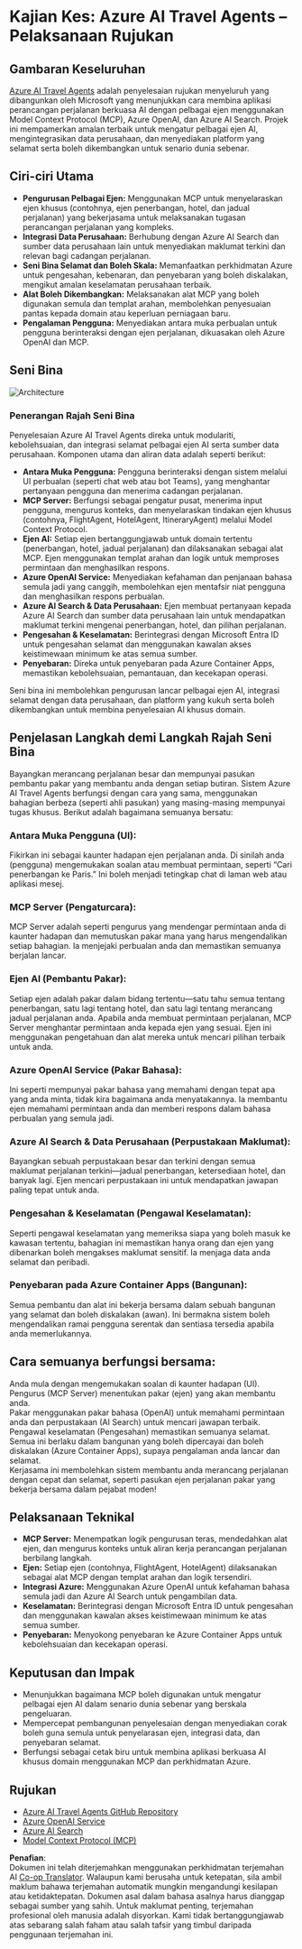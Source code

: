 <!--
CO_OP_TRANSLATOR_METADATA:
{
  "original_hash": "4d3415b9d2bf58bc69be07f945a69e07",
  "translation_date": "2025-07-14T06:03:44+00:00",
  "source_file": "09-CaseStudy/travelagentsample.md",
  "language_code": "ms"
}
-->
# Kajian Kes: Azure AI Travel Agents – Pelaksanaan Rujukan

## Gambaran Keseluruhan

[Azure AI Travel Agents](https://github.com/Azure-Samples/azure-ai-travel-agents) adalah penyelesaian rujukan menyeluruh yang dibangunkan oleh Microsoft yang menunjukkan cara membina aplikasi perancangan perjalanan berkuasa AI dengan pelbagai ejen menggunakan Model Context Protocol (MCP), Azure OpenAI, dan Azure AI Search. Projek ini mempamerkan amalan terbaik untuk mengatur pelbagai ejen AI, mengintegrasikan data perusahaan, dan menyediakan platform yang selamat serta boleh dikembangkan untuk senario dunia sebenar.

## Ciri-ciri Utama
- **Pengurusan Pelbagai Ejen:** Menggunakan MCP untuk menyelaraskan ejen khusus (contohnya, ejen penerbangan, hotel, dan jadual perjalanan) yang bekerjasama untuk melaksanakan tugasan perancangan perjalanan yang kompleks.
- **Integrasi Data Perusahaan:** Berhubung dengan Azure AI Search dan sumber data perusahaan lain untuk menyediakan maklumat terkini dan relevan bagi cadangan perjalanan.
- **Seni Bina Selamat dan Boleh Skala:** Memanfaatkan perkhidmatan Azure untuk pengesahan, kebenaran, dan penyebaran yang boleh diskalakan, mengikut amalan keselamatan perusahaan terbaik.
- **Alat Boleh Dikembangkan:** Melaksanakan alat MCP yang boleh digunakan semula dan templat arahan, membolehkan penyesuaian pantas kepada domain atau keperluan perniagaan baru.
- **Pengalaman Pengguna:** Menyediakan antara muka perbualan untuk pengguna berinteraksi dengan ejen perjalanan, dikuasakan oleh Azure OpenAI dan MCP.

## Seni Bina
![Architecture](https://raw.githubusercontent.com/Azure-Samples/azure-ai-travel-agents/main/docs/ai-travel-agents-architecture-diagram.png)

### Penerangan Rajah Seni Bina

Penyelesaian Azure AI Travel Agents direka untuk modulariti, kebolehsuaian, dan integrasi selamat pelbagai ejen AI serta sumber data perusahaan. Komponen utama dan aliran data adalah seperti berikut:

- **Antara Muka Pengguna:** Pengguna berinteraksi dengan sistem melalui UI perbualan (seperti chat web atau bot Teams), yang menghantar pertanyaan pengguna dan menerima cadangan perjalanan.
- **MCP Server:** Berfungsi sebagai pengatur pusat, menerima input pengguna, mengurus konteks, dan menyelaraskan tindakan ejen khusus (contohnya, FlightAgent, HotelAgent, ItineraryAgent) melalui Model Context Protocol.
- **Ejen AI:** Setiap ejen bertanggungjawab untuk domain tertentu (penerbangan, hotel, jadual perjalanan) dan dilaksanakan sebagai alat MCP. Ejen menggunakan templat arahan dan logik untuk memproses permintaan dan menghasilkan respons.
- **Azure OpenAI Service:** Menyediakan kefahaman dan penjanaan bahasa semula jadi yang canggih, membolehkan ejen mentafsir niat pengguna dan menghasilkan respons perbualan.
- **Azure AI Search & Data Perusahaan:** Ejen membuat pertanyaan kepada Azure AI Search dan sumber data perusahaan lain untuk mendapatkan maklumat terkini mengenai penerbangan, hotel, dan pilihan perjalanan.
- **Pengesahan & Keselamatan:** Berintegrasi dengan Microsoft Entra ID untuk pengesahan selamat dan menggunakan kawalan akses keistimewaan minimum ke atas semua sumber.
- **Penyebaran:** Direka untuk penyebaran pada Azure Container Apps, memastikan kebolehsuaian, pemantauan, dan kecekapan operasi.

Seni bina ini membolehkan pengurusan lancar pelbagai ejen AI, integrasi selamat dengan data perusahaan, dan platform yang kukuh serta boleh dikembangkan untuk membina penyelesaian AI khusus domain.

## Penjelasan Langkah demi Langkah Rajah Seni Bina
Bayangkan merancang perjalanan besar dan mempunyai pasukan pembantu pakar yang membantu anda dengan setiap butiran. Sistem Azure AI Travel Agents berfungsi dengan cara yang sama, menggunakan bahagian berbeza (seperti ahli pasukan) yang masing-masing mempunyai tugas khusus. Berikut adalah bagaimana semuanya bersatu:

### Antara Muka Pengguna (UI):
Fikirkan ini sebagai kaunter hadapan ejen perjalanan anda. Di sinilah anda (pengguna) mengemukakan soalan atau membuat permintaan, seperti “Cari penerbangan ke Paris.” Ini boleh menjadi tetingkap chat di laman web atau aplikasi mesej.

### MCP Server (Pengaturcara):
MCP Server adalah seperti pengurus yang mendengar permintaan anda di kaunter hadapan dan memutuskan pakar mana yang harus mengendalikan setiap bahagian. Ia menjejaki perbualan anda dan memastikan semuanya berjalan lancar.

### Ejen AI (Pembantu Pakar):
Setiap ejen adalah pakar dalam bidang tertentu—satu tahu semua tentang penerbangan, satu lagi tentang hotel, dan satu lagi tentang merancang jadual perjalanan anda. Apabila anda membuat permintaan perjalanan, MCP Server menghantar permintaan anda kepada ejen yang sesuai. Ejen ini menggunakan pengetahuan dan alat mereka untuk mencari pilihan terbaik untuk anda.

### Azure OpenAI Service (Pakar Bahasa):
Ini seperti mempunyai pakar bahasa yang memahami dengan tepat apa yang anda minta, tidak kira bagaimana anda menyatakannya. Ia membantu ejen memahami permintaan anda dan memberi respons dalam bahasa perbualan yang semula jadi.

### Azure AI Search & Data Perusahaan (Perpustakaan Maklumat):
Bayangkan sebuah perpustakaan besar dan terkini dengan semua maklumat perjalanan terkini—jadual penerbangan, ketersediaan hotel, dan banyak lagi. Ejen mencari perpustakaan ini untuk mendapatkan jawapan paling tepat untuk anda.

### Pengesahan & Keselamatan (Pengawal Keselamatan):
Seperti pengawal keselamatan yang memeriksa siapa yang boleh masuk ke kawasan tertentu, bahagian ini memastikan hanya orang dan ejen yang dibenarkan boleh mengakses maklumat sensitif. Ia menjaga data anda selamat dan peribadi.

### Penyebaran pada Azure Container Apps (Bangunan):
Semua pembantu dan alat ini bekerja bersama dalam sebuah bangunan yang selamat dan boleh diskalakan (awan). Ini bermakna sistem boleh mengendalikan ramai pengguna serentak dan sentiasa tersedia apabila anda memerlukannya.

## Cara semuanya berfungsi bersama:

Anda mula dengan mengemukakan soalan di kaunter hadapan (UI).  
Pengurus (MCP Server) menentukan pakar (ejen) yang akan membantu anda.  
Pakar menggunakan pakar bahasa (OpenAI) untuk memahami permintaan anda dan perpustakaan (AI Search) untuk mencari jawapan terbaik.  
Pengawal keselamatan (Pengesahan) memastikan semuanya selamat.  
Semua ini berlaku dalam bangunan yang boleh dipercayai dan boleh diskalakan (Azure Container Apps), supaya pengalaman anda lancar dan selamat.  
Kerjasama ini membolehkan sistem membantu anda merancang perjalanan dengan cepat dan selamat, seperti pasukan ejen perjalanan pakar yang bekerja bersama dalam pejabat moden!

## Pelaksanaan Teknikal
- **MCP Server:** Menempatkan logik pengurusan teras, mendedahkan alat ejen, dan mengurus konteks untuk aliran kerja perancangan perjalanan berbilang langkah.
- **Ejen:** Setiap ejen (contohnya, FlightAgent, HotelAgent) dilaksanakan sebagai alat MCP dengan templat arahan dan logik tersendiri.
- **Integrasi Azure:** Menggunakan Azure OpenAI untuk kefahaman bahasa semula jadi dan Azure AI Search untuk pengambilan data.
- **Keselamatan:** Berintegrasi dengan Microsoft Entra ID untuk pengesahan dan menggunakan kawalan akses keistimewaan minimum ke atas semua sumber.
- **Penyebaran:** Menyokong penyebaran ke Azure Container Apps untuk kebolehsuaian dan kecekapan operasi.

## Keputusan dan Impak
- Menunjukkan bagaimana MCP boleh digunakan untuk mengatur pelbagai ejen AI dalam senario dunia sebenar yang berskala pengeluaran.
- Mempercepat pembangunan penyelesaian dengan menyediakan corak boleh guna semula untuk penyelarasan ejen, integrasi data, dan penyebaran selamat.
- Berfungsi sebagai cetak biru untuk membina aplikasi berkuasa AI khusus domain menggunakan MCP dan perkhidmatan Azure.

## Rujukan
- [Azure AI Travel Agents GitHub Repository](https://github.com/Azure-Samples/azure-ai-travel-agents)
- [Azure OpenAI Service](https://azure.microsoft.com/en-us/products/ai-services/openai-service/)
- [Azure AI Search](https://azure.microsoft.com/en-us/products/ai-services/ai-search/)
- [Model Context Protocol (MCP)](https://modelcontextprotocol.io/)

**Penafian**:  
Dokumen ini telah diterjemahkan menggunakan perkhidmatan terjemahan AI [Co-op Translator](https://github.com/Azure/co-op-translator). Walaupun kami berusaha untuk ketepatan, sila ambil maklum bahawa terjemahan automatik mungkin mengandungi kesilapan atau ketidaktepatan. Dokumen asal dalam bahasa asalnya harus dianggap sebagai sumber yang sahih. Untuk maklumat penting, terjemahan profesional oleh manusia adalah disyorkan. Kami tidak bertanggungjawab atas sebarang salah faham atau salah tafsir yang timbul daripada penggunaan terjemahan ini.